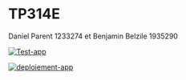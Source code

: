 # TP314E
Daniel Parent 1233274 et Benjamin Belzile 1935290

[![Test-app](https://github.com/bbelzile/14E-TP3/actions/workflows/test-unitaire.yml/badge.svg)](https://github.com/bbelzile/14E-TP3/actions/workflows/test-unitaire.yml)

[![deploiement-app](https://github.com/bbelzile/14E-TP3/actions/workflows/deploiement-app.yml/badge.svg?branch=master&event=pull_request)](https://github.com/bbelzile/14E-TP3/actions/workflows/deploiement-app.yml)

